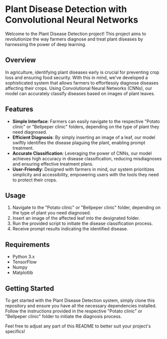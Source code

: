 
# Plant Disease Detection with Convolutional Neural Networks

Welcome to the Plant Disease Detection project! This project aims to revolutionize the way farmers diagnose and treat plant diseases by harnessing the power of deep learning.

## Overview

In agriculture, identifying plant diseases early is crucial for preventing crop loss and ensuring food security. With this in mind, we've developed a sophisticated system that allows farmers to effortlessly diagnose diseases affecting their crops. Using Convolutional Neural Networks (CNNs), our model can accurately classify diseases based on images of plant leaves.

## Features

- **Simple Interface**: Farmers can easily navigate to the respective "Potato clinic" or "Bellpeper clinic" folders, depending on the type of plant they need diagnosed.
- **Efficient Diagnosis**: By simply inserting an image of a leaf, our model swiftly identifies the disease plaguing the plant, enabling prompt treatment.
- **Accurate Classification**: Leveraging the power of CNNs, our model achieves high accuracy in disease classification, reducing misdiagnoses and ensuring effective treatment plans.
- **User-Friendly**: Designed with farmers in mind, our system prioritizes simplicity and accessibility, empowering users with the tools they need to protect their crops.

## Usage

1. Navigate to the "Potato clinic" or "Bellpeper clinic" folder, depending on the type of plant you need diagnosed.
2. Insert an image of the affected leaf into the designated folder.
3. Run the provided script to initiate the disease classification process.
4. Receive prompt results indicating the identified disease.

## Requirements

- Python 3.x
- TensorFlow
- Numpy
- Matplotlib

## Getting Started

To get started with the Plant Disease Detection system, simply clone this repository and ensure you have all the necessary dependencies installed. Follow the instructions provided in the respective "Potato clinic" or "Bellpeper clinic" folder to initiate the diagnosis process.

Feel free to adjust any part of this README to better suit your project's specifics!
